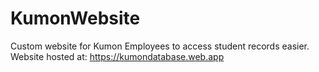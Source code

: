 # KumonWebsite

Custom website for Kumon Employees to access student records easier.
Website hosted at: https://kumondatabase.web.app
